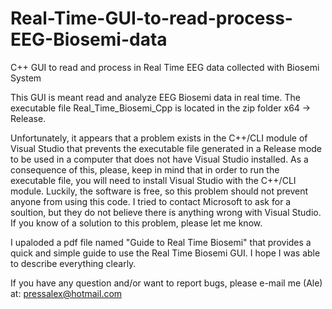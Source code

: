 # Real-Time-GUI-to-read-process-EEG-Biosemi-data
C++ GUI to read and process in Real Time EEG data collected with Biosemi System

This GUI is meant read and analyze EEG Biosemi data in real time. The executable file Real_Time_Biosemi_Cpp is located in the zip folder x64 -> Release. 

Unfortunately, it appears that a problem exists in the C++/CLI module of Visual Studio that prevents the executable file generated in a Release mode to be used in a computer that does not have Visual Studio installed. As a consequence of this, please, keep in mind that in order to run the executable file, you will need to install Visual Studio with the C++/CLI module. Luckily, the software is free, so this problem should not prevent anyone from using this code. I tried to contact Microsoft to ask for a soultion, but they do not believe there is anything wrong with Visual Studio. If you know of a solution to this problem, please let me know.

I upaloded a pdf file named "Guide to Real Time Biosemi" that provides a quick and simple guide to use the Real Time Biosemi GUI. I hope I was able to describe everything clearly.

If you have any question and/or want to report bugs, please e-mail me (Ale) at: pressalex@hotmail.com
